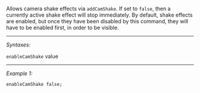 Allows camera shake effects via `addCamShake`. If set to `false`, then a currently active shake effect will stop immediately.
By default, shake effects are enabled, but once they have been disabled by this command, they will have to be enabled first, in order to be visible.


---
*Syntaxes:*

`enableCamShake`  value

---
*Example 1:*

```sqf
enableCamShake false;
```